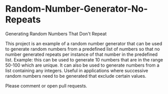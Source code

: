 # Random-Number-Generator-No-Repeats
Generating Random Numbers That Don't Repeat

This project is an example of a random number generator that can be used to generate random numbers from a predefined list
of numbers so that no number generated repeats per instance of that number in the predefined list.  Example: this can be used
to generate 10 numbers that are in the range 50-100 which are unique.  It can also be used to generate numbers from a list
containing any integers.  Useful in applications where successive random numbers need to be generated that exclude certain values.

Please comment or open pull requests.
